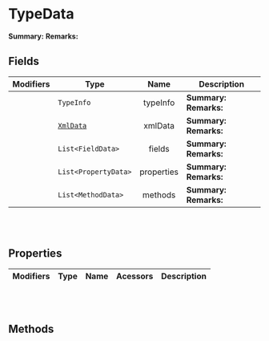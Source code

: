 
# TypeData

**Summary:** 
**Remarks:** 

## Fields

|Modifiers            |Type          | Name         | Description
|---------------------|--------------|:------------:|------------
|  | `TypeInfo` | typeInfo | **Summary:**  **Remarks:** 
|  | [`XmlData`](#xmldocgenxmldata) | xmlData | **Summary:**  **Remarks:** 
|  | `List<FieldData>` | fields | **Summary:**  **Remarks:** 
|  | `List<PropertyData>` | properties | **Summary:**  **Remarks:** 
|  | `List<MethodData>` | methods | **Summary:**  **Remarks:** 

<br/>
<br/>

## Properties

|Modifiers            | Type            | Name            | Acessors             | Description
|---------------------|-----------------|:---------------:|----------------------|------------

<br/>
<br/>

## Methods

